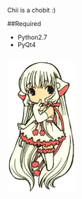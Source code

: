 Chii is a chobit :)

##Required 
* Python2.7
* PyQt4


##
![image](https://github.com/Mithrilwoodrat/Chobits/blob/master/chii.png)
